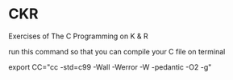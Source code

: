 # CKR
Exercises of The C Programming on K &amp; R


run this command 
so that you can compile your C file on terminal


export CC="cc -std=c99 -Wall -Werror -W -pedantic -O2 -g"

